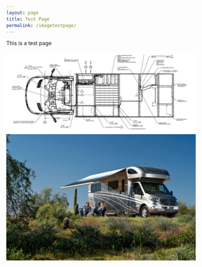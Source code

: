 ```yaml
---
layout: page
title: Test Page
permalink: /imagetestpage/
---
```


This is a test page

<img src="/assets/vandrawing.jpg">


<img src="/assets/VW-Lifestyle%2005-20.jpg"/>
  
<div style="background-image: img src="/assets/vandrawing.jpg"/>
                                                              
